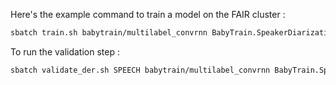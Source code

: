 Here's the example command to train a model on the FAIR cluster :

```bash
sbatch train.sh babytrain/multilabel_convrnn BabyTrain.SpeakerDiarization.All
```

To run the validation step : 

```bash
sbatch validate_der.sh SPEECH babytrain/multilabel_convrnn BabyTrain.SpeakerDiarization.All
```

